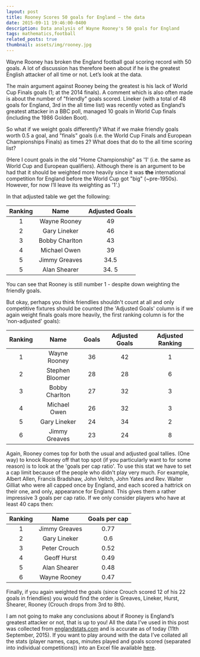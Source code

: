 ```yaml
---
layout: post
title: Rooney Scores 50 goals for England – the data
date: 2015-09-11 19:46:00-0400
description: Data analysis of Wayne Rooney's 50 goals for England
tags: mathematics,football
related_posts: true
thumbnail: assets/img/rooney.jpg
---
```


Wayne Rooney has broken the England football goal scoring record with 50 goals. A lot of discussion has therefore been about if he is the greatest English attacker of all time or not. Let’s look at the data.

The main argument against Rooney being the greatest is his lack of World Cup Finals goals (1; at the 2014 finals). A comment which is also often made is about the number of "friendly" goals scored. Lineker (with a total of 48 goals for England, 3rd in the all time list) was recently voted as England’s greatest attacker in a BBC poll, managed 10 goals in World Cup finals (including the 1986 Golden Boot).

So what if we weight goals differently? What if we make friendly goals worth 0.5 a goal, and "finals" goals (i.e. the World Cup Finals and European Championships Finals) as times 2? What does that do to the all time scoring list?

(Here I count goals in the old "Home Championship" as '1' (i.e. the same as World Cup and European qualifiers). Although there is an argument to be had that it should be weighted more heavily since it was **the** international competition for England before the World Cup got "big" (~pre-1950s). However, for now I’ll leave its weighting as '1'.)

In that adjusted table we get the following:

| Ranking |      Name      | Adjusted Goals |
| :-----: | :------------: | :------------: |
|    1    |  Wayne Rooney  |       49       |
|    2    |  Gary Lineker  |       46       |
|    3    | Bobby Charlton |       43       |
|    4    |  Michael Owen  |       39       |
|    5    | Jimmy Greaves  |      34.5      |
|    5    |  Alan Shearer  |     34. 5      |

You can see that Rooney is still number 1 - despite down weighting the friendly goals.

But okay, perhaps you think friendlies shouldn't count at all and only competitive fixtures should be counted (the 'Adjusted Goals' column is if we again weight finals goals more heavily, the first ranking column is for the 'non-adjusted' goals):

| Ranking |      Name       | Goals | Adjusted Goals | Adjusted Ranking |
| :-----: | :-------------: | :---: | :------------: | :--------------: |
|    1    |  Wayne Rooney   |  36   |       42       |        1         |
|    2    | Stephen Bloomer |  28   |       28       |        6         |
|    3    | Bobby Charlton  |  27   |       32       |        3         |
|    4    |  Michael Owen   |  26   |       32       |        3         |
|    5    |  Gary Lineker   |  24   |       34       |        2         |
|    6    |  Jimmy Greaves  |  23   |       24       |        8         |

Again, Rooney comes top for both the usual and adjusted goal tallies. (One way) to knock Rooney off that top spot (if you particularly want to for some reason) is to look at the 'goals per cap ratio'. To use this stat we have to set a cap limit because of the people who didn't play very much. For example, Albert Allen, Francis Bradshaw, John Veitch, John Yates and Rev. Walter Gilliat who were all capped once by England, and each scored a hattrick on their one, and only, appearance for England. This gives them a rather impressive 3 goals per cap ratio. If we only consider players who have at least 40 caps then:

| Ranking |     Name      | Goals per cap |
| :-----: | :-----------: | :-----------: |
|    1    | Jimmy Greaves |     0.77      |
|    2    | Gary Lineker  |      0.6      |
|    3    | Peter Crouch  |     0.52      |
|    4    |  Geoff Hurst  |     0.49      |
|    5    | Alan Shearer  |     0.48      |
|    6    | Wayne Rooney  |     0.47      |

Finally, if you again weighted the goals (since Crouch scored 12 of his 22 goals in friendlies) you would find the order is Greaves, Lineker, Hurst, Shearer, Rooney (Crouch drops from 3rd to 8th).

I am not going to make any conclusions about if Rooney is England’s greatest attacker or not, that is up to you! All the data I’ve used in this post was collected from [englandstats.com](https://www.englandstats.com/) and is accurate as of today (11th September, 2015). If you want to play around with the data I’ve collated all the stats (player names, caps, minutes played and goals scored (separated into individual competitions)) into an Excel file available [here](assets/files/england_goal_data.xlsx).
